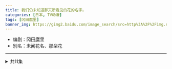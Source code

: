 ```yaml
---
title: 我们仍未知道那天所看见的花的名字。
categories: [日本, TV动漫]
tags: [冈田麿里]
banner_img: https://gimg2.baidu.com/image_search/src=http%3A%2F%2Fimg.name2012.com%2Fuploads%2Fallimg%2F2015-05%2F26-010048_47.jpg&refer=http%3A%2F%2Fimg.name2012.com&app=2002&size=f9999,10000&q=a80&n=0&g=0n&fmt=jpeg?sec=1613286365&t=06e3497d381933ab3cef251be7e1299c
---
```

* 编剧：冈田麿里
* 别名：未闻花名、那朵花
---
<!-- more -->
<details>
<summary>共11集</summary>
  <details>
  <summary>第1集</summary>
  {% dplayer "url:http://feifei.feifeizuida.com/20190318/7469_8e219b25/index.m3u8" "type:hls" %}
  </details>
  <details>
  <summary>第2集</summary>
  {% dplayer "url:http://feifei.feifeizuida.com/20190318/7468_5909f851/index.m3u8" "type:hls" %}
  </details>
  <details>
  <summary>第3集</summary>
  {% dplayer "url:http://feifei.feifeizuida.com/20190318/7467_f17a69e9/index.m3u8" "type:hls" %}
  </details>
  <details>
  <summary>第4集</summary>
  {% dplayer "url:http://feifei.feifeizuida.com/20190318/7466_b76e8fa5/index.m3u8" "type:hls" %}
  </details>
  <details>
  <summary>第5集</summary>
  {% dplayer "url:http://feifei.feifeizuida.com/20190318/7464_7e9f4b3e/index.m3u8" "type:hls" %}
  </details>
  <details>
  <summary>第6集</summary>
  {% dplayer "url:http://feifei.feifeizuida.com/20190318/7465_1c5387ee/index.m3u8" "type:hls" %}
  </details>
  <details>
  <summary>第7集</summary>
  {% dplayer "url:http://feifei.feifeizuida.com/20190318/7463_d90ac206/index.m3u8" "type:hls" %}
  </details>
  <details>
  <summary>第8集</summary>
  {% dplayer "url:http://feifei.feifeizuida.com/20190318/7462_597f7762/index.m3u8" "type:hls" %}
  </details>
  <details>
  <summary>第9集</summary>
  {% dplayer "url:http://feifei.feifeizuida.com/20190318/7460_8e4ba45a/index.m3u8" "type:hls" %}
  </details>
  <details>
  <summary>第10集</summary>
  {% dplayer "url:http://feifei.feifeizuida.com/20190318/7461_161ba3a0/index.m3u8" "type:hls" %}
  </details>
  <details>
  <summary>第11集</summary>
  {% dplayer "url:http://feifei.feifeizuida.com/20190318/7459_b571d90d/index.m3u8" "type:hls" %}
  </details>
</details>